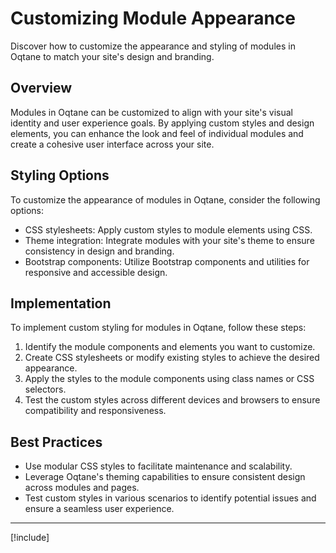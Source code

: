# Customizing Module Appearance

Discover how to customize the appearance and styling of modules in Oqtane to match your site's design and branding.

## Overview

Modules in Oqtane can be customized to align with your site's visual identity and user experience goals. By applying custom styles and design elements, you can enhance the look and feel of individual modules and create a cohesive user interface across your site.

## Styling Options

To customize the appearance of modules in Oqtane, consider the following options:

- CSS stylesheets: Apply custom styles to module elements using CSS.
- Theme integration: Integrate modules with your site's theme to ensure consistency in design and branding.
- Bootstrap components: Utilize Bootstrap components and utilities for responsive and accessible design.

## Implementation

To implement custom styling for modules in Oqtane, follow these steps:

1. Identify the module components and elements you want to customize.
2. Create CSS stylesheets or modify existing styles to achieve the desired appearance.
3. Apply the styles to the module components using class names or CSS selectors.
4. Test the custom styles across different devices and browsers to ensure compatibility and responsiveness.

## Best Practices

- Use modular CSS styles to facilitate maintenance and scalability.
- Leverage Oqtane's theming capabilities to ensure consistent design across modules and pages.
- Test custom styles in various scenarios to identify potential issues and ensure a seamless user experience.

---

[!include[](~/shared/authors/thabaum/_main-author.md)]
